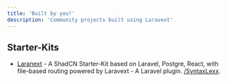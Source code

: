 ```yaml
---
title: 'Built by you!'
description: 'Community projects built using Laravext'
---
```


## Starter-Kits

-   [Laranext](https://github.com/syntaxlexx/laranext) - A ShadCN Starter-Kit based on Laravel, Postgre, React, with file-based routing powered by Laravext - A Laravel plugin. [/SyntaxLexx](https://github.com/syntaxlexx).